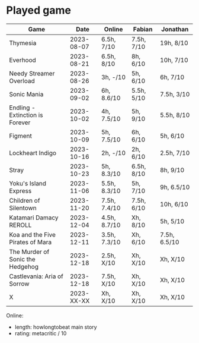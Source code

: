 # Played game

| Game                             | Date       | Online       | Fabian     | Jonathan     |
|---                               |---         |---           |---         |---           |
| Thymesia                         | 2023-08-07 | 6.5h,   7/10 | 7.5h, 7/10 |  19h,   8/10 |
| Everhood                         | 2023-08-21 | 6.5h,   8/10 |   8h, 6/10 |  10h,   7/10 |
| Needy Streamer Overload          | 2023-08-26 |   3h,   -/10 |   5h, 6/10 |   6h,   7/10 |
| Sonic Mania                      | 2023-09-02 |   6h, 8.6/10 | 5.5h, 5/10 | 7.5h,   3/10 |
| Endling - Extinction is Forever  | 2023-10-02 |   4h, 7.5/10 |   5h, 9/10 | 5.5h,   8/10 |
| Figment                          | 2023-10-09 |   5h, 7.5/10 |   6h, 6/10 |   5h,   6/10 |
| Lockheart Indigo                 | 2023-10-16 |   2h,   -/10 |   2h, 6/10 | 2.5h,   7/10 |
| Stray                            | 2023-10-23 |   5h, 8.3/10 | 6.5h, 8/10 |   8h,   9/10 |
| Yoku's Island Express            | 2023-11-06 | 5.5h, 8.3/10 |   5h, 7/10 |   9h, 6.5/10 |
| Children of Silentown            | 2023-11-20 | 7.5h, 7.4/10 | 7.5h, 6/10 |  10h,   6/10 |
| Katamari Damacy REROLL           | 2023-12-04 | 4.5h, 8.7/10 |   Xh, 8/10 |   5h,   5/10 |
| Koa and the Five Pirates of Mara | 2023-12-11 | 3.5h, 7.3/10 |   Xh, 6/10 | 7.5h, 6.5/10 |
| The Murder of Sonic the Hedgehog | 2023-12-18 | 2.5h,   X/10 |   Xh, X/10 |   Xh,   X/10 |
| Castlevania: Aria of Sorrow      | 2023-12-18 | 7.5h,   X/10 |   Xh, X/10 |   Xh,   X/10 |
| X                                | 2023-XX-XX |   Xh,   X/10 |   Xh, X/10 |   Xh,   X/10 |

Online:
- length: howlongtobeat main story
- rating: metacritic / 10
